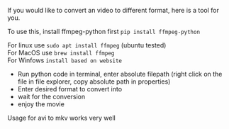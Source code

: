 If you would like to convert an video to different format, here is a tool for you.

To use this, install ffmpeg-python first ```pip install ffmpeg-python```

For linux use ```sudo apt install ffmpeg``` (ubuntu tested) <br/>
For MacOS use ```brew install ffmpeg``` <br/>
For Winfows ```install based on website``` <br/>

- Run python code in terminal, enter absolute filepath (right click on the file in file explorer, copy absolute path in properties)
- Enter desired format to convert into
- wait for the conversion
- enjoy the movie

Usage for avi to mkv works very well
